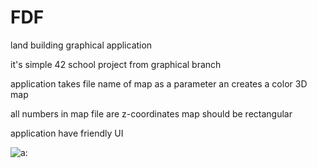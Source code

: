 # FDF
land building graphical application

it's simple 42 school project from graphical branch

application takes file name of map as a parameter
an creates a color 3D map

all numbers in map file are z-coordinates
map should be rectangular

application have friendly UI

![a:](https://github.com/Ultraparalon/FDF/tree/master/screenshots/scr1.png)
